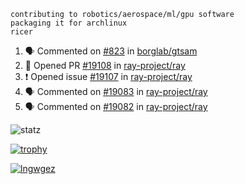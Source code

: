 ```
contributing to robotics/aerospace/ml/gpu software
packaging it for archlinux
ricer
```

<!--START_SECTION:activity-->
1. 🗣 Commented on [#823](https://github.com/borglab/gtsam/issues/823) in [borglab/gtsam](https://github.com/borglab/gtsam)
2. 💪 Opened PR [#19108](https://github.com/ray-project/ray/pull/19108) in [ray-project/ray](https://github.com/ray-project/ray)
3. ❗️ Opened issue [#19107](https://github.com/ray-project/ray/issues/19107) in [ray-project/ray](https://github.com/ray-project/ray)
4. 🗣 Commented on [#19083](https://github.com/ray-project/ray/issues/19083) in [ray-project/ray](https://github.com/ray-project/ray)
5. 🗣 Commented on [#19082](https://github.com/ray-project/ray/issues/19082) in [ray-project/ray](https://github.com/ray-project/ray)
<!--END_SECTION:activity-->


![statz](https://github-readme-stats.vercel.app/api?username=acxz&include_all_commits=true&show_icons=true)

[![trophy](https://github-profile-trophy.vercel.app/?username=acxz)](https://github.com/ryo-ma/github-profile-trophy)

[![lngwgez](https://github-readme-stats.vercel.app/api/top-langs/?username=acxz&layout=compact)](https://github.com/acxz/github-readme-stats)


<!--
**acxz/acxz** is a ✨ _special_ ✨ repository because its `README.md` (this file) appears on your GitHub profile.

Here are some ideas to get you started:

- 🔭 I’m currently working on ...
- 🌱 I’m currently learning ...
- 👯 I’m looking to collaborate on ...
- 🤔 I’m looking for help with ...
- 💬 Ask me about ...
- 📫 How to reach me: ...
- 😄 Pronouns: ...
- ⚡ Fun fact: ...
-->
